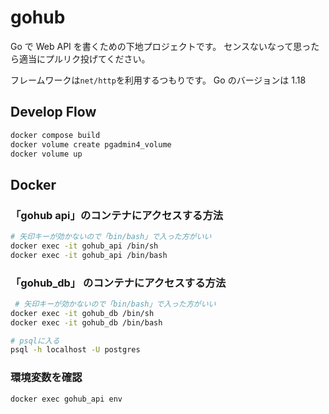 # gohub

Go で Web API を書くための下地プロジェクトです。
センスないなって思ったら適当にプルリク投げてください。

フレームワークは`net/http`を利用するつもりです。
Go のバージョンは 1.18

## Develop Flow

```bash
docker compose build
docker volume create pgadmin4_volume
docker volume up
```

## Docker

### 「gohub api」のコンテナにアクセスする方法

```bash
# 矢印キーが効かないので「bin/bash」で入った方がいい
docker exec -it gohub_api /bin/sh
docker exec -it gohub_api /bin/bash
```

### 「gohub_db」 のコンテナにアクセスする方法

```bash
 # 矢印キーが効かないので「bin/bash」で入った方がいい
docker exec -it gohub_db /bin/sh
docker exec -it gohub_db /bin/bash

# psqlに入る
psql -h localhost -U postgres
```

### 環境変数を確認

```bash
docker exec gohub_api env
```
